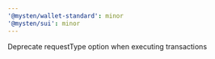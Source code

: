 ```yaml
---
'@mysten/wallet-standard': minor
'@mysten/sui': minor
---
```


Deprecate requestType option when executing transactions
